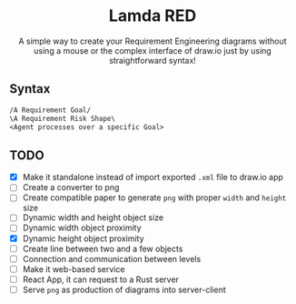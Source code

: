 <div align="center">
    <h1>Lamda RED</h1>
    <p>A simple way to create your Requirement Engineering diagrams without
    using a mouse or the complex interface of draw.io just by using
    straightforward syntax!</p>
</div>

## Syntax

```txt
/A Requirement Goal/
\A Requirement Risk Shape\
<Agent processes over a specific Goal>
```

## TODO

+ [x] Make it standalone instead of import exported `.xml` file to draw.io app
+ [ ] Create a converter to png
+ [ ] Create compatible paper to generate `png` with proper `width` and `height`
size
+ [ ] Dynamic width and height object size
+ [ ] Dynamic width object proximity
+ [x] Dynamic height object proximity
+ [ ] Create line between two and a few objects
+ [ ] Connection and communication between levels
+ [ ] Make it web-based service
+ [ ] React App, it can request to a Rust server
+ [ ] Serve `png` as production of diagrams into server-client